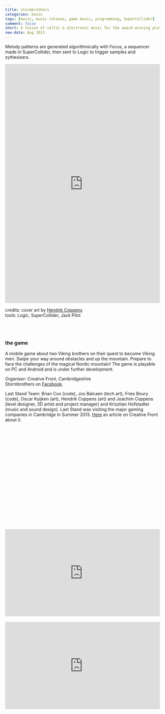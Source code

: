 ```yaml
---
title: stormbrothers
categories: music
tags: [music, music release, game music, programming, SuperCollider]
comment: false
short: A fusion of celtic & electronic music for the award winning platform game, Stormbrothers.
new-date: Aug 2013
---
```

Melody patterns are generated algorithmically with Focus, a sequencer made in SuperCollider, then sent to Logic to trigger samples and sythesisers.

<div style="max-width: 700px;"><div style="left: 0; width: 100%; height: 0; position: relative; padding-bottom: 100%; padding-top: 271px;"><iframe src="https://bandcamp.com/EmbeddedPlayer/album=2453583984/size=large/bgcol=ffffff/linkcol=0687f5/transparent=true//" style="border: 0; top: 0; left: 0; width: 100%; height: 100%; position: absolute;" allowfullscreen scrolling="no"></iframe></div></div>

credits: cover art by [Hendrik Coppens](https://www.artstation.com/crowdsmurf)   
tools: Logic, SuperCollider, Jack Pilot

<br><br>

### the game

A mobile game about two Viking brothers on their quest to become Viking men. Swipe your way around obstacles and up the mountain. Prepare to face the challenges of the magical Nordic mountain! The game is playable on PC and Android and is under further development.

Organiser: Creative Front, Cambridgeshire   
Stormbrothers on [Facebook](https://www.facebook.com/Stormbrothersgame).

Last Stand Team: Brian Cox (code), Jos Balcaen (tech art), Fries Boury (code), Oscar Kuijken (art), Hendrik Coppens (art) and Joachim Coppens (level designer, 3D artist and project manager) and Krisztian Hofstadter (music and sound design). Last Stand was visiting the major gaming companies in Cambridge in Summer 2013. [Here](https://creativefront.wordpress.com/2013/08/21/last-stand-visit-cambridge-studios/) an article on Creative Front about it.

<div class="wistia_responsive_padding" style="padding:62.5% 0 0 0;position:relative;"><div class="wistia_responsive_wrapper" style="height:100%;left:0;position:absolute;top:0;width:100%;">
<div id="wistia_dt5i5qjq4a" class="wistia_embed" style="width:100%px;height:100%px;">&nbsp;</div>
</div></div>
<script charset="ISO-8859-1" src="//fast.wistia.com/assets/external/E-v1.js"></script>
<script>
wistiaEmbed = Wistia.embed("dt5i5qjq4a", {
  videoFoam: true
});
</script>
<br>

<div style="left: 0; width: 100%; height: 0; position: relative; padding-bottom: 56.2493%;"><iframe src="https://www.youtube.com/embed/g09aCNEAFn4?rel=0&amp;showinfo=0" style="border: 0; top: 0; left: 0; width: 100%; height: 100%; position: absolute;" allowfullscreen scrolling="no"></iframe></div>
<br>

<div style="left: 0; width: 100%; height: 0; position: relative; padding-bottom: 56.2493%;"><iframe src="https://www.youtube.com/embed/8upZBFUSPHc?rel=0&amp;showinfo=0" style="border: 0; top: 0; left: 0; width: 100%; height: 100%; position: absolute;" allowfullscreen scrolling="no"></iframe></div>
